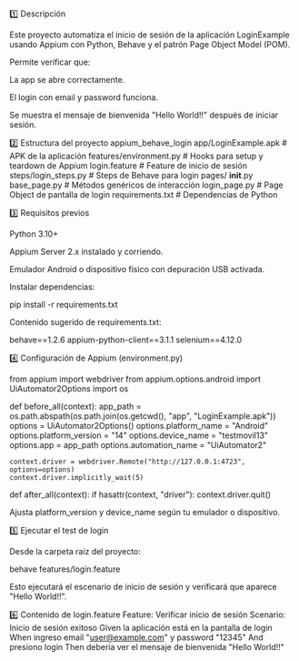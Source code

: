 1️⃣ Descripción

Este proyecto automatiza el inicio de sesión de la aplicación LoginExample usando Appium con Python, Behave y el patrón Page Object Model (POM).

Permite verificar que:

La app se abre correctamente.

El login con email y password funciona.

Se muestra el mensaje de bienvenida "Hello World!!" después de iniciar sesión.

2️⃣ Estructura del proyecto
appium_behave_login
app/LoginExample.apk       # APK de la aplicación
features/environment.py    # Hooks para setup y teardown de Appium
login.feature              # Feature de inicio de sesión
steps/login_steps.py       # Steps de Behave para login
pages/
__init__.py
base_page.py               # Métodos genéricos de interacción
login_page.py              # Page Object de pantalla de login
requirements.txt           # Dependencias de Python

3️⃣ Requisitos previos

Python 3.10+

Appium Server 2.x instalado y corriendo.

Emulador Android o dispositivo físico con depuración USB activada.

Instalar dependencias:

pip install -r requirements.txt


Contenido sugerido de requirements.txt:

behave==1.2.6
appium-python-client==3.1.1
selenium==4.12.0

4️⃣ Configuración de Appium (environment.py)

from appium import webdriver
from appium.options.android import UiAutomator2Options
import os

def before_all(context):
    app_path = os.path.abspath(os.path.join(os.getcwd(), "app", "LoginExample.apk"))
    options = UiAutomator2Options()
    options.platform_name = "Android"
    options.platform_version = "14"
    options.device_name = "testmovil13"
    options.app = app_path
    options.automation_name = "UiAutomator2"

    context.driver = webdriver.Remote("http://127.0.0.1:4723", options=options)
    context.driver.implicitly_wait(5)

def after_all(context):
    if hasattr(context, "driver"):
        context.driver.quit()


Ajusta platform_version y device_name según tu emulador o dispositivo.

5️⃣ Ejecutar el test de login

Desde la carpeta raíz del proyecto:

behave features/login.feature


Esto ejecutará el escenario de inicio de sesión y verificará que aparece "Hello World!!".

6️⃣ Contenido de login.feature
Feature: Verificar inicio de sesión
  Scenario: Inicio de sesión exitoso
    Given la aplicación está en la pantalla de login
    When ingreso email "user@example.com" y password "12345"
    And presiono login
    Then debería ver el mensaje de bienvenida "Hello World!!"
